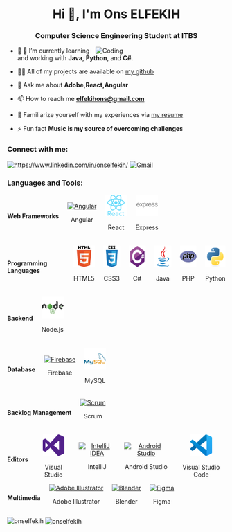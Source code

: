 <h1 align="center">Hi 👋, I'm Ons ELFEKIH</h1>
<h3 align="center"> Computer Science Engineering Student at ITBS  </h3>
<img align="right" alt="Coding" width="300" src="https://i0.wp.com/itbs.tn/hojoseq/2020/04/itbs-favicon.png?fit=512%2C512&ssl=1" />


- 🌱 🌱 I’m currently learning and working with **Java**, **Python**, and **C#**.

- 👨‍💻 All of my projects are available on [my github](https://github.com/OnsElfekih)

- 💬 Ask me about **Adobe,React,Angular**

- 📫 How to reach me **elfekihons@gmail.com**

- 📄   Familiarize yourself with my experiences via [my resume](https://github.com/user-attachments/files/18517111/CV.pdf)

- ⚡ Fun fact **Music is my source of overcoming challenges**

<h3 align="left">Connect with me:</h3>
<p align="left">
<a href="https://linkedin.com/in/https://www.linkedin.com/in/onselfekih/" target="blank"><img align="center" src="https://raw.githubusercontent.com/rahuldkjain/github-profile-readme-generator/master/src/images/icons/Social/linked-in-alt.svg" alt="https://www.linkedin.com/in/onselfekih/" height="30" width="40" /></a>
<a href="mailto:elfekihons@gmail.com" target="_blank">
  <img align="center" src="https://img.icons8.com/fluency/48/gmail.png" alt="Gmail" height="30" width="40" />
</a>

</p>

<h3 align="left">Languages and Tools:</h3>
<div style="display: flex; flex-direction: column; gap: 20px;">
  <!-- Web Frameworks -->
  <div style="display: flex; align-items: center; gap: 20px;">
    <h4>Web Frameworks</h4>
    <div style="text-align: center;">
      <a href="https://angular.io" target="_blank" rel="noreferrer">
        <img src="https://angular.io/assets/images/logos/angular/angular.svg" alt="Angular" width="50" height="50"/>
      </a>
      <p>Angular</p>
    </div>
    <div style="text-align: center;">
      <a href="https://reactjs.org/" target="_blank" rel="noreferrer">
        <img src="https://raw.githubusercontent.com/devicons/devicon/master/icons/react/react-original-wordmark.svg" alt="React" width="50" height="50"/>
      </a>
      <p>React</p>
    </div>
    <div style="text-align: center;">
      <a href="https://expressjs.com" target="_blank" rel="noreferrer">
        <img src="https://raw.githubusercontent.com/devicons/devicon/master/icons/express/express-original-wordmark.svg" alt="Express" width="50" height="50"/>
      </a>
      <p>Express</p>
    </div>
  </div>

  <!-- Programming Languages -->
  <div style="display: flex; align-items: center; gap: 20px;">
    <h4>Programming Languages</h4>
    <div style="text-align: center;">
      <a href="https://www.w3.org/html/" target="_blank" rel="noreferrer">
        <img src="https://raw.githubusercontent.com/devicons/devicon/master/icons/html5/html5-original-wordmark.svg" alt="HTML5" width="50" height="50"/>
      </a>
      <p>HTML5</p>
    </div>
    <div style="text-align: center;">
      <a href="https://www.w3schools.com/css/" target="_blank" rel="noreferrer">
        <img src="https://raw.githubusercontent.com/devicons/devicon/master/icons/css3/css3-original-wordmark.svg" alt="CSS3" width="50" height="50"/>
      </a>
      <p>CSS3</p>
    </div>
    <div style="text-align: center;">
      <a href="https://www.w3schools.com/cs/" target="_blank" rel="noreferrer">
        <img src="https://raw.githubusercontent.com/devicons/devicon/master/icons/csharp/csharp-original.svg" alt="C#" width="50" height="50"/>
      </a>
      <p>C#</p>
    </div>
    <div style="text-align: center;">
      <a href="https://www.java.com" target="_blank" rel="noreferrer">
        <img src="https://raw.githubusercontent.com/devicons/devicon/master/icons/java/java-original.svg" alt="Java" width="50" height="50"/>
      </a>
      <p>Java</p>
    </div>
    <div style="text-align: center;">
      <a href="https://www.php.net" target="_blank" rel="noreferrer">
        <img src="https://raw.githubusercontent.com/devicons/devicon/master/icons/php/php-original.svg" alt="PHP" width="50" height="50"/>
      </a>
      <p>PHP</p>
    </div>
    <div style="text-align: center;">
      <a href="https://www.python.org" target="_blank" rel="noreferrer">
        <img src="https://raw.githubusercontent.com/devicons/devicon/master/icons/python/python-original.svg" alt="Python" width="50" height="50"/>
      </a>
      <p>Python</p>
    </div>
  </div>

  <!-- Backend -->
  <div style="display: flex; align-items: center; gap: 20px;">
    <h4>Backend</h4>
    <div style="text-align: center;">
      <a href="https://nodejs.org" target="_blank" rel="noreferrer">
        <img src="https://raw.githubusercontent.com/devicons/devicon/master/icons/nodejs/nodejs-original-wordmark.svg" alt="Node.js" width="50" height="50"/>
      </a>
      <p>Node.js</p>
    </div>
  </div>

  <!-- Database -->
  <div style="display: flex; align-items: center; gap: 20px;">
    <h4>Database</h4>
    <div style="text-align: center;">
      <a href="https://firebase.google.com/" target="_blank" rel="noreferrer">
        <img src="https://www.vectorlogo.zone/logos/firebase/firebase-icon.svg" alt="Firebase" width="50" height="50"/>
      </a>
      <p>Firebase</p>
    </div>
    <div style="text-align: center;">
      <a href="https://www.mysql.com/" target="_blank" rel="noreferrer">
        <img src="https://raw.githubusercontent.com/devicons/devicon/master/icons/mysql/mysql-original-wordmark.svg" alt="MySQL" width="50" height="50"/>
      </a>
      <p>MySQL</p>
    </div>
  </div>


  <!-- Backlog Management -->
  <div style="display: flex; align-items: center; gap: 20px;">
    <h4>Backlog Management</h4>
    <div style="text-align: center;">
      <a href="https://www.scrum.org/" target="_blank" rel="noreferrer">
        <img src="https://img.icons8.com/?size=100&id=NB7CYUhiUV36&format=png&color=000000" alt="Scrum" width="50" height="50"/>
      </a>
      <p>Scrum</p>
    </div>
  </div>

  <!-- Editors -->
  <div style="display: flex; align-items: center; gap: 20px;">
    <h4>Editors</h4>
    <div style="text-align: center;">
      <a href="https://visualstudio.microsoft.com/" target="_blank" rel="noreferrer">
        <img src="https://raw.githubusercontent.com/devicons/devicon/master/icons/visualstudio/visualstudio-plain.svg" alt="Visual Studio" width="50" height="50"/>
      </a>
      <p>Visual Studio</p>
    </div>
    <div style="text-align: center;">
      <a href="https://www.jetbrains.com/idea/" target="_blank" rel="noreferrer">
        <img src="https://resources.jetbrains.com/storage/products/company/brand/logos/IntelliJ_IDEA_icon.svg" alt="IntelliJ IDEA" width="50" height="50"/>
      </a>
      <p>IntelliJ</p>
    </div>
    <div style="text-align: center;">
      <a href="https://developer.android.com/studio" target="_blank" rel="noreferrer">
        <img src="https://img.icons8.com/?size=100&id=17836&format=png&color=000000" alt="Android Studio" width="50" height="50"/>
      </a>
      <p>Android Studio</p>
    </div>
    <div style="text-align: center;">
      <a href="https://code.visualstudio.com/" target="_blank" rel="noreferrer">
        <img src="https://raw.githubusercontent.com/devicons/devicon/master/icons/vscode/vscode-original.svg" alt="VS Code" width="50" height="50"/>
      </a>
      <p>Visual Studio Code</p>
    </div>
  </div>
</div>

  <!-- Multimedia -->
  <div style="display: flex; align-items: center; gap: 20px;">
    <h4>Multimedia</h4>
    <div style="text-align: center;">
      <a href="https://www.adobe.com/in/products/illustrator.html" target="_blank" rel="noreferrer">
        <img src="https://www.vectorlogo.zone/logos/adobe_illustrator/adobe_illustrator-icon.svg" alt="Adobe Illustrator" width="50" height="50"/>
      </a>
      <p>Adobe Illustrator</p>
    </div>
    <div style="text-align: center;">
      <a href="https://www.blender.org/" target="_blank" rel="noreferrer">
        <img src="https://download.blender.org/branding/community/blender_community_badge_white.svg" alt="Blender" width="50" height="50"/>
      </a>
      <p>Blender</p>
    </div>
    <div style="text-align: center;">
      <a href="https://www.figma.com/" target="_blank" rel="noreferrer">
        <img src="https://www.vectorlogo.zone/logos/figma/figma-icon.svg" alt="Figma" width="50" height="50"/>
      </a>
      <p>Figma</p>
    </div>
  </div>
  
<p><img align="left" src="https://github-readme-stats.vercel.app/api/top-langs?username=onselfekih&show_icons=true&locale=en&layout=compact" alt="onselfekih" /></p>

<p>&nbsp;<img align="center" src="https://github-readme-stats.vercel.app/api?username=onselfekih&show_icons=true&locale=en" alt="onselfekih" /></p>
